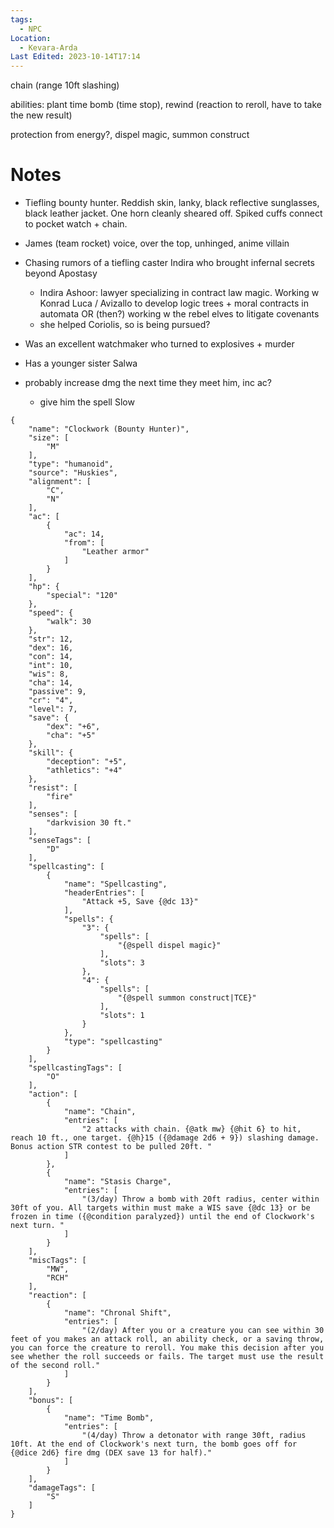 ```yaml
---
tags:
  - NPC
Location:
  - Kevara-Arda
Last Edited: 2023-10-14T17:14
---
```

chain (range 10ft slashing)

abilities: plant time bomb (time stop), rewind (reaction to reroll, have to take the new result)

protection from energy?, dispel magic, summon construct

# Notes

- Tiefling bounty hunter. Reddish skin, lanky, black reflective sunglasses, black leather jacket. One horn cleanly sheared off. Spiked cuffs connect to pocket watch + chain.
- James (team rocket) voice, over the top, unhinged, anime villain
- Chasing rumors of a tiefling caster Indira who brought infernal secrets beyond Apostasy
    - Indira Ashoor: lawyer specializing in contract law magic. Working w Konrad Luca / Avizallo to develop logic trees + moral contracts in automata OR (then?) working w the rebel elves to litigate covenants
    - she helped Coriolis, so is being pursued?
- Was an excellent watchmaker who turned to explosives + murder
- Has a younger sister Salwa

- probably increase dmg the next time they meet him, inc ac?
	- give him the spell Slow
  
```
{
	"name": "Clockwork (Bounty Hunter)",
	"size": [
		"M"
	],
	"type": "humanoid",
	"source": "Huskies",
	"alignment": [
		"C",
		"N"
	],
	"ac": [
		{
			"ac": 14,
			"from": [
				"Leather armor"
			]
		}
	],
	"hp": {
		"special": "120"
	},
	"speed": {
		"walk": 30
	},
	"str": 12,
	"dex": 16,
	"con": 14,
	"int": 10,
	"wis": 8,
	"cha": 14,
	"passive": 9,
	"cr": "4",
	"level": 7,
	"save": {
		"dex": "+6",
		"cha": "+5"
	},
	"skill": {
		"deception": "+5",
		"athletics": "+4"
	},
	"resist": [
		"fire"
	],
	"senses": [
		"darkvision 30 ft."
	],
	"senseTags": [
		"D"
	],
	"spellcasting": [
		{
			"name": "Spellcasting",
			"headerEntries": [
				"Attack +5, Save {@dc 13}"
			],
			"spells": {
				"3": {
					"spells": [
						"{@spell dispel magic}"
					],
					"slots": 3
				},
				"4": {
					"spells": [
						"{@spell summon construct|TCE}"
					],
					"slots": 1
				}
			},
			"type": "spellcasting"
		}
	],
	"spellcastingTags": [
		"O"
	],
	"action": [
		{
			"name": "Chain",
			"entries": [
				"2 attacks with chain. {@atk mw} {@hit 6} to hit, reach 10 ft., one target. {@h}15 ({@damage 2d6 + 9}) slashing damage. Bonus action STR contest to be pulled 20ft. "
			]
		},
		{
			"name": "Stasis Charge",
			"entries": [
				"(3/day) Throw a bomb with 20ft radius, center within 30ft of you. All targets within must make a WIS save {@dc 13} or be frozen in time ({@condition paralyzed}) until the end of Clockwork's next turn. "
			]
		}
	],
	"miscTags": [
		"MW",
		"RCH"
	],
	"reaction": [
		{
			"name": "Chronal Shift",
			"entries": [
				"(2/day) After you or a creature you can see within 30 feet of you makes an attack roll, an ability check, or a saving throw, you can force the creature to reroll. You make this decision after you see whether the roll succeeds or fails. The target must use the result of the second roll."
			]
		}
	],
	"bonus": [
		{
			"name": "Time Bomb",
			"entries": [
				"(4/day) Throw a detonator with range 30ft, radius 10ft. At the end of Clockwork's next turn, the bomb goes off for {@dice 2d6} fire dmg (DEX save 13 for half)."
			]
		}
	],
	"damageTags": [
		"S"
	]
}
```